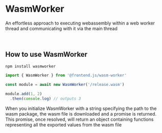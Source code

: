 # WasmWorker
An effortless approach to executing webassembly within a web worker thread and communicating with it via the main thread

<br>

## How to use WasmWorker


```
npm install wasmworker
```
 
```js
import { WasmWorker } from '@frontend.js/wasm-worker'

const module = await new WasmWorker('/release.wasm')
  
module.add(1, 2)
  .then(console.log) // outputs 3
```

When you initialize WasmWorker with a string specifying the path to the wasm package, the wasm file is downloaded and a promise is returned. This promise, once resolved, will return an object containing functions representing all the exported values from the wasm file